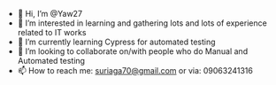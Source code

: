 - 👋 Hi, I’m @Yaw27
- 👀 I’m interested in learning and gathering lots and lots of experience related to IT works
- 🌱 I’m currently learning Cypress for automated testing
- 💞️ I’m looking to collaborate on/with people who do Manual and Automated testing
- 📫 How to reach me: suriaga70@gmail.com or via: 09063241316

<!---
Yaw27/Yaw27 is a ✨ special ✨ repository because its `README.md` (this file) appears on your GitHub profile.
You can click the Preview link to take a look at your changes.
--->
